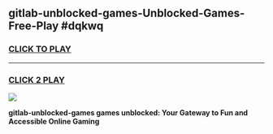 
## gitlab-unblocked-games-Unblocked-Games-Free-Play #dqkwq
<h3>
<a href="https://us.freeplayer.one?title=gitlab-unblocked-games&ref=9M">CLICK TO PLAY</a></h3>
<hr>

<h3>
<a href="https://us.freeplayer.one?title=gitlab-unblocked-games&ref=9M">CLICK 2 PLAY</a>
  
</h3>

<a href="https://us.freeplayer.one?title=gitlab-unblocked-games&ref=9M"><img src="https://clearcache.store/games.png"></a>


**gitlab-unblocked-games games unblocked: Your Gateway to Fun and Accessible Online Gaming**
